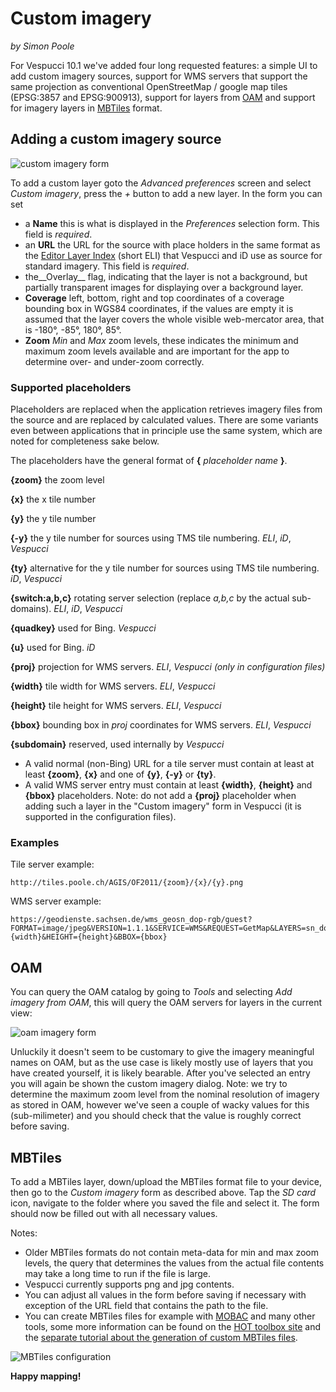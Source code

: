 # Custom imagery
_by Simon Poole_

For Vespucci 10.1 we've added four long requested features: a simple UI to add custom imagery sources, support for WMS servers that support the same projection as conventional
OpenStreetMap / google map tiles (EPSG:3857 and EPSG:900913), support for layers from [OAM](https://openaerialmap.org/) and support for imagery layers in [MBTiles](https://github.com/mapbox/mbtiles-spec) format.

## Adding a custom imagery source

 ![custom imagery form](images/custom_imagery_empty.png) 
 
To add a custom layer goto the _Advanced preferences_ screen and select _Custom imagery_, press the _+_ button to add a new layer. In the form you can set

* a __Name__ this is what is displayed in the _Preferences_ selection form. This field is _required_.
* an __URL__ the URL for the source with place holders in the same format as the [Editor Layer Index](https://github.com/osmlab/editor-layer-index) (short ELI) that Vespucci and iD use as source for standard imagery. This field is _required_.
* the__Overlay__ flag, indicating that the layer is not a background, but partially transparent images for displaying over a background layer.
* __Coverage__ left, bottom, right and top coordinates of a coverage bounding box in WGS84 coordinates, if the values are empty it is assumed that the layer covers the whole visible web-mercator area, that is -180°, -85°, 180°, 85°.
* __Zoom__ _Min_ and _Max_ zoom levels, these indicates the minimum and maximum zoom levels available and are important for the app to determine over- and under-zoom correctly.

### Supported placeholders

Placeholders are replaced when the application retrieves imagery files from the source and are replaced by calculated values. There are some variants even between applications that in principle use the same system, which are noted for completeness sake below.

The placeholders have the general format of __{__ _placeholder name_ __}__.

__{zoom}__ the zoom level

__{x}__ the x tile number

__{y}__ the y tile number

__{-y}__ the y tile number for sources using TMS tile numbering. _ELI_, _iD_,  _Vespucci_

__{ty}__ alternative for the y tile number for sources using TMS tile numbering. _iD_, _Vespucci_

__{switch:a,b,c}__ rotating server selection (replace _a,b,c_ by the actual sub-domains). _ELI_, _iD_, _Vespucci_

__{quadkey}__ used for Bing. _Vespucci_

__{u}__ used for Bing. _iD_

__{proj}__ projection for WMS servers. _ELI_, _Vespucci (only in configuration files)_

__{width}__ tile width for WMS servers. _ELI_, _Vespucci_

__{height}__ tile height for WMS servers. _ELI_, _Vespucci_

__{bbox}__ bounding box in _proj_ coordinates for WMS servers. _ELI_, _Vespucci_

__{subdomain}__ reserved, used internally by _Vespucci_

* A valid normal (non-Bing) URL for a tile server must contain at least at least __{zoom}__, __{x}__ and one of __{y}__, __{-y}__ or __{ty}__.
* A valid WMS server entry must contain at least __{width}__, __{height}__ and __{bbox}__ placeholders. Note: do not add a __{proj}__ placeholder when adding such a layer in the "Custom imagery" form in Vespucci (it is supported in the configuration files).

### Examples

Tile server example:

    http://tiles.poole.ch/AGIS/OF2011/{zoom}/{x}/{y}.png

WMS server example:

    https://geodienste.sachsen.de/wms_geosn_dop-rgb/guest?FORMAT=image/jpeg&VERSION=1.1.1&SERVICE=WMS&REQUEST=GetMap&LAYERS=sn_dop_020&STYLES=&SRS=EPSG:3857&WIDTH={width}&HEIGHT={height}&BBOX={bbox}
    
## OAM

You can query the OAM catalog by going to _Tools_ and selecting _Add imagery from OAM_, this will query the OAM servers for layers in the current view:

![oam imagery form](images/custom_imagery_oam.png) 

Unluckily it doesn't seem to be customary to give the imagery meaningful names on OAM, but as the use case is likely mostly use of layers that you have created yourself, it is likely bearable. After you've selected an entry you will again be shown the custom imagery dialog. Note: we try to determine the maximum zoom level from the nominal resolution of imagery as stored in OAM, however we've seen a couple of wacky values for this (sub-milimeter) and you should check that the value is roughly correct before saving. 


## MBTiles

To add a MBTiles layer, down/upload the MBTiles format file to your device, then go to the _Custom imagery_ form as described above. Tap the _SD card_ icon, navigate to the folder where you saved the file and select it. The form should now be filled out with all necessary values.

Notes:

* Older MBTiles formats do not contain meta-data for min and max zoom levels, the query that determines the values from the actual file contents may take a long time to run if the file is large.
* Vespucci currently supports png and jpg contents.
* You can adjust all values in the form before saving if necessary with exception of the URL field that contains the path to the file.
* You can create MBTiles files for example with [MOBAC](https://sourceforge.net/projects/mobac/) and many other tools, some more information can be found on the [HOT toolbox site](https://github.com/hotosm/toolbox/wiki/4.5-Creating-.mbtiles) and the [separate tutorial about the generation of custom MBTiles files](custom_imagery_mbtiles.md). 
 
![MBTiles configuration](images/custom_imagery_mbtiles.png)

__Happy mapping!__ 
